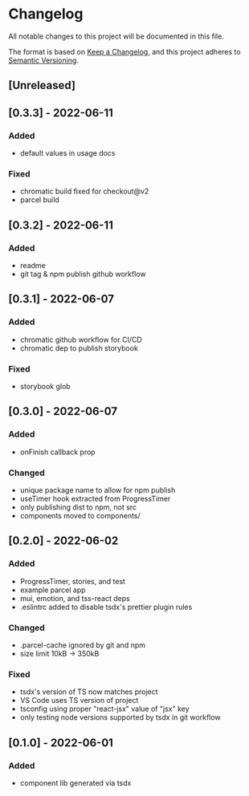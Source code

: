 # Changelog
All notable changes to this project will be documented in this file.

The format is based on [Keep a Changelog](https://keepachangelog.com/en/1.0.0/),
and this project adheres to [Semantic Versioning](https://semver.org/spec/v2.0.0.html).

## [Unreleased]

## [0.3.3] - 2022-06-11
### Added
- default values in usage docs

### Fixed
- chromatic build fixed for checkout@v2
- parcel build

## [0.3.2] - 2022-06-11
### Added
- readme
- git tag & npm publish github workflow

## [0.3.1] - 2022-06-07
### Added
- chromatic github workflow for CI/CD
- chromatic dep to publish storybook

### Fixed
- storybook glob

## [0.3.0] - 2022-06-07
### Added
- onFinish callback prop

### Changed
- unique package name to allow for npm publish
- useTimer hook extracted from ProgressTimer
- only publishing dist to npm, not src
- components moved to components/

## [0.2.0] - 2022-06-02
### Added
- ProgressTimer, stories, and test
- example parcel app
- mui, emotion, and tss-react deps
- .eslintrc added to disable tsdx's prettier plugin rules

### Changed
- .parcel-cache ignored by git and npm
- size limit 10kB -> 350kB

### Fixed
- tsdx's version of TS now matches project
- VS Code uses TS version of project
- tsconfig using proper "react-jsx" value of "jsx" key
- only testing node versions supported by tsdx in git workflow

## [0.1.0] - 2022-06-01
### Added
- component lib generated via tsdx
